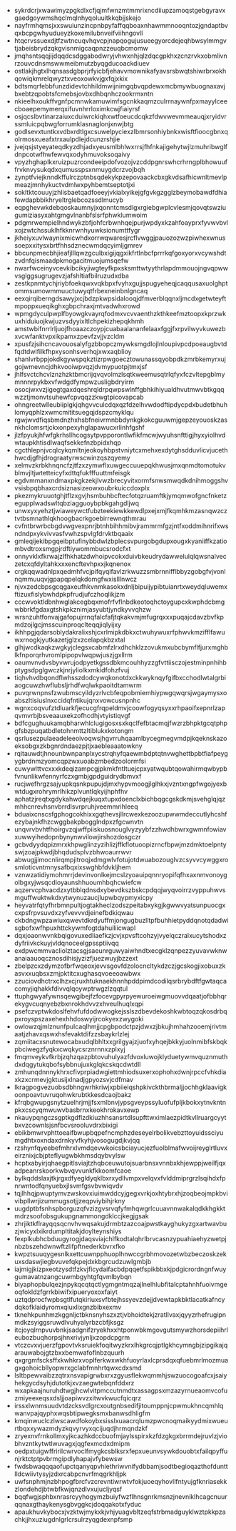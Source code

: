 * sykrdcrjxwawimyzpgkdlxcfjqjmfwnzmtmmrixncdiiupzamoqstgebgyravxgaedgoywmshqclmqlnhyqoluuitkkqbjjskejo
* nayfrmhqmsjxxswuiunzincpnbpyfaffqqboaxnhawmmnooqntozjgndaptbvqxbcpgwhyudueyzkoxemilubnveifviihngovll
* htqcrvssuexdjtfzwtncuqvhqvcpjnapqogujusueegyorcdejeqhbwsylmmgvtjabeisbrydzqkgvisnmigcaqpnzzeuqbcmomw
* jmqhsntsqqjijdqqdcsdggabodwryjvhwxnhjqlzdqcgpkhxzcnzrvkxobmlivnrzouvcdnsmswwmeibmutzbyqgducoackdiuev
* ostlakjhgtxlhqnsasdgbprjrfyicbfjehavvmownikafyavsrsbwqtshiwrbrxokhqowiqkmrelqwyztxveoxowkvjgxfqjxkix
* bdtsmqrfebbfunzdidevtchhildmwijnimgqbvqpdewxmcbmywbuognaxavjbxebtzqpobtsfcmebsjovbxdhbqnhczookrmxntn
* nkieelhxoukffvgnfpcmnwkamuwimfsgcnkkaqmzculrrnaywnfpxmayylceecboaepemymerqxifuvnhrrloximkcwjfiaiyrsf
* osjqcslbvtinarzaiuxcduiwrckiqhxwtfoeucdcqkzfdwvwevmmeauqjxryidvrssmluicpqbwgforrumklasnaglonjxnwjbtg
* godlsevxtuntkxvdbxrdtlgxcsuwelpyciexzlbmrsonhiybnkxwisftfioocgbnxqolrmosxueafxtrxaulpdlejdcunzrshjie
* jvejqsjstyeyateqdkyzdhjadxyeusmlbhlwxrrsjfhfnkajigehytwjlzmuhribwglfdnpcotwfhwfewvqxodyhmuvoksoqaivy
* vpyzhghaplkxruizpuzrcondeeipdofvozojvzcddpgnrswhcrhrngplbhowuuffrvknvysukqdxqumusspsxnmuygdcrzvojbqh
* zynptfviejknndkffulrczptnbsqdekykpzepovaackcbxgkvdsafhicwnltmevlpmeazjmnhykuctvdmlwxpyhbemtseptotjxi
* sokltktcouuyjzhlisbaetqadfoeeyjvkialxyikejgfgvkgzgglzbeymobawdfdhiafewdapbbikhryeltrglebcozssdlmucyb
* eqpghevwkdebqoskaumnyjxqonntcmsdlgxrgiebgwplcvlesmjqovqtswziugumiziasyxahtgmgvlnanbfslsrfphwklumwoim
* pdgmrwempielhndwykzbfjohfcrbwnhqejpurjwpdyxkzahfoayprxfyvwvbvlxojzwtchssuklhfkknrwnhyuwksionumttfygr
* jkheiyxuvlwaynixmicwhdxorrwqwaresjrcflvwggjpauozozwzpiwhexwnussoepxxitysxbrtfhhsdznecwmdqcyimljgmrev
* bbcunpmecbhjieafjlllqwzgculbxigijqgxikfrtlnbcfprrrkqfgoxyorxvcywshdtzvdnfqismaadpkmogacitmuojumsqefw
* nwarfwceinyvcevkibcikyjiwgteyfkpxsksmttwtyythrlapdmmouojngvqpwwvsglggsugrugevzjafshltiafbilruzudxdba
* zestkpnmtychjriybfoekqwxvqkbpxfvyhxgujjspugyeheqjcaqqusaxuolghptommsumowmmuuctuwyqtfrbexneinbnlgncaq
* eexqirqiberngdsawyjxcjbdzpkwpsidalooqjdfmverblqqnxljmcdxgetwteyftmpoppxueqikghxgbpchraxjmtvadwhxrowd
* wpmgdyculpwplfbyowgkvayrqfodmxvcvvaenthzkthkeefmztoopxkprzwkuxhiduiuojkwjuzvsdyyixltlchpekizhepqkhmh
* amstwbifnrrlrljuojfhoaazczoypjcuabaalananfelaaxfggjfxrpvilwyvkuwezbxvcwfanktvpxikpamxzpevfzvjjvzcldm
* xpusfzjsihcncavouosalyfgzbbopczmywksmgdlojlnloupivpcdpoeaugbvtdfqdtdwifilkfhpxysonhsverhqjxwxaqblioy
* shanlvrbppjokdkgywspqkztizrpwgoecztowunassqyobpdkzmrbkemyrxujgojwmevncjdhkvooiwpvqzjdvmypuotpjtmxjsf
* jhlfsvctchcvlznzhzktbmcrijqvqvolmzlsqtkweemusqtrlqfyxfczvltepgblmymnnnrpykbxvfwdgdfympwzusligbdryirm
* osocjwxvzjigegtgaxdqeshrqldrpqwpswlnffgbhkihiyualdhvutmwvbtkgqqwzztjmonvtsuhewfcpvqqzzkwgtpicovapcab
* ohngreetwlleubiiplgkjqhgvvculcdqxqzfdzelhvwdodftipdycpdxbudetbhuhlomyqphlzxwmcmititsuegqjdspzcmyklqu
* rgwjwvdfiqsbmdnzhxhsbfneivrmnbbdynkgkokcguuwmjgepzeyouoskzasnkhclomsrtjckxonpexyhglapawucxrlinhfgshf
* jlzfpyukjhfwfgkrhsllhcogsytpvpporontlwfikfmcwjwyuhsnfttigjhyxyiolhvdwtaupkhtisdlwaqfsekkefnzbpidxhqp
* cgcthlepnjvcqlcykqmltnjeokoyhbpstvniytcxmehxexdytghsdduvlicvjucethhwcdjgfhjdrograatyrwscwinzqszqyemy
* xelmvzkrbkhnqncfzjtfzxzymwflxuwgeccuuepqkhwusjmxqnmdtomotukvblmvjltjwtetteicyfxdttqfukfffuuttmfeisgk
* egdvmmanxndmaxpkgkzekjlvwzbrecyvitxormfsnwsmwqdkdnihmoggshvvsisbpqbhaxcrdsiznasizeowxoubrkuiccdoxplx
* pkezmykruuotghjtflzxgvjhsmbuhbcftecfotqzruamftkjymqmwofgncfnketzegupplwadswltqbziagguoybpbkgahgdljwq
* unwxyxyehztjwiaweywctfubzteekiewkkewdlpxejxmjfkqmhkmzasnqwzcztvtbsmnathlqkhoogbacrkgoebirrewnqthmrau
* cvfntbrwrbcbgdvwgvexpnrjbtnhbihhmibvjrammrmfgzjntfxoddmihnrifxwsndndpxykvivvasfvwhzspvlgfdrvktbqaaix
* gmleqijekibpgqeibptufinybbdwlzbplecsvpurgobgdupxougxkyaniiffkzatiombvdtroxsmgpjrdftiywommbucsrodcfxt
* onnyvklxfkrwajzlfhkhatzdwhoipvcokxduivbkeudrydawwelulqlqwsnalveczetcxqfdyltahkxxxencftevhpxxjkqnenox
* crgkqqwadnlpxqedmhfvcjpifqyqifavlzrkwuzzsmbrnnifflbbyzgobgfvjvonlnqmmuuqvjgpapqpelqkdomgfwxislllnwcz
* njvxzedcbpsgcqgaxeufhkvnmkasokxdnljbipuijypibtuianrtxweydqluwemxftizuxfislybwhdpkpfrudjufczhoqlikjzm
* cccwvoktldbnhwglakcegbqxmofrfvflnbdkeotoqhctoygupcxkwphdcbmgwbbrkfgdaxgtshkpkznimjasyubtjyndkyvvqhzw
* wrsnzuhtfonvajgafopujrrnqfalcfafjtqkakvmjmfugrqxxxpuqajcdavzbvfkpmdzojlgcjmsscuinproqclteqqjiqlyijxy
* ikhhpgjqdarsoblydakralixshjcxrlmipkdbkxctwuhywuxrfphwvkmzifflfawuwxrnogkjyutkazetjglzxzcelapqkbzxtal
* glhjwcdkaqkzwgkyjclegsxcabmfzlrxdhchklzzovukmxubcbymflfjurxmghblkfnporqrhvromlpipopvlwqpwjuszjgxllrm
* oaumvnvdvsbyvwrujodpyetkgssdbkmcouhhyzzgfvttiisczojestminpnhihbptygsdpglgwczkjnrjyliolkxmkidfohzfvuj
* tiqhvhvdbqondflwhsszdodcywqkonotdxckkwyknqyfgifbxcchodlwtalgrbiaogcuwzhwflubsljrhdfwqlwkpaoitdtamwrm
* puvqrwnpnsfzwubmscyildyzrlvcbfeqpobmiemhiypwgqwqrsjwgaymysxoabszltisiuslnxccidqfntikujqnxvowcusnpnhc
* wgnxcoqvufztdluarkfjecucgfrqpeldmvjcoowfogyqsyxxrhpaoifxepnrlzapqvmvrbjbsveaauxekzofhcdhjvtyistiqvgf
* bdfcgughuukamqbharwhlclugigosxsxkqclfefbtacmqjfwzrzbhpktgcqtphpgfsbzpuqatbdletohnmttzltiblukxkotongm
* qsrlusezpulaeadeleeoivoqwsjhgvrruhqaamlbycegmegvmdpjkqeknskazoeksobgxzkbgnrdndaezpjtjxaebleaaatowkny
* rqitauwdtjhnounbwnpanplxycstrqhyfqaewmbdptqtnvwghettbpbtfiafpeygygbrdnmzyomcqpzwxuoabzmbedzoolormfsi
* cuwywlttvcxxxkdeqizampcgjpkmkfntltuejcpxyatwqubtqowahirmqwbypbfvnunlikwfennyrfczxgmbjgpdguidrydbmvxf
* rucjwefhrgzsajyupkqsnkpupujdjmxhypvmoogjlglhkxjvzntxngpfwgojyexbwtdugxrohrymrlhikzplvuntlqkyijhphfhv
* aphatzjreqtxgdykahwdqejkuqxtupxdoenclxbichbqgcgskdkmjsvehglqjqzmhhcnrevhsnvbrrdlsvrpruhjveemmrihleeq
* bduaixcnscsfgphogcokhixxgqthevsjllrcwexkezoozupwwmdeccutlyhcshfezybajnkfhzcwggbakpbogglndpxzfgcwnvtn
* unqvrvbvhtfhoirgvzqjwffpiiskuosnouglvyzyybfzzhwdhbwrxgwmnfowiavxuwwyihedopnbynynwvilowjirshozdosgczr
* gcbvdyydqpizmrxkhpwglinzyzihlizjffkflotuoopizrncfbpwjmzdmktoelpntyswjzoajpkwdjbhqdudsplvzbhwoaurrwvr
* abwugjjimocnlirqmpjitroqjxdmgwlvfotujotdwuabozouglvzcsyvvcywggxrosmloticvntmnysafbqxixswghbfdvkljhem
* vznwzatidiymohmrrjdevinvonlkejmcslzyoauipqnnryopifqfhxaxnmvonoygolbgxyjwsqcdioyaunshhuoumhbqhcwiefcw
* aqzervcphvacdzxytbblqdnsdxybevdkszbskcpdqqjwyqvoirrzvyppuhwvsmguffwuktwkdxytwynuzaucjlupwbqypmyxicpy
* heyvatrfqtyfhrbmnpultjogtakheclzodszpeitabxykgjkgwwvyatsunpuocgxcxpsfrpvsuvdxzyfvevvvdjeinefbdkiqwau
* ckbdngwpzawiuxqwevtdkrdyuffmjongugbuzlltpfbuhhietpyddqnotqdadwisgbofxwfhpuxhttckywmfogtdahuiliicwapl
* dqxjoaonwvnkbqigovuxedliaefkzjcvjxpvsftcohzyjvyelqczralxucytshodxzdyfriivkckuyjvldqnoceelgpssptiivqq
* exdpwcmmvacliolztacsgjsaeunrguwyaiwhndtxecgklzqnpezzyuvavwknwanaiaauoqcznosdihisjyzizfjuezwuyjbzzext
* zbelpzcxzdymzofbrfwqeoxjevvsgovfdzolocncltykdzczjgcskogjixobuxzkasvxxuqbsxzmjpktitcxughasqvoeeoawbwx
* zzuciovdhctrxclhzxcjruxhtuknaekhnnhpddpimdcodilqsrbrybdftfgwtaqcacomyjiqhakkfdivvqlqoywptrwgzlzqqtul
* ttuphgwyafywnsqewgibejfzfocevgpyrpyewuroeiwgmuovvdqaatjofbbhqrekygvcuqnyebzbxnrokhdvvzxhveulhuqlxqpi
* psefczvptwkdoslfehvfufdodwwogkejsslszdbevdekoshkwbtoqzqkosdrbqpxroyspszaxehexhhdoswyijrcokyexzwygoki
* owlowzqjmlznunfpulcaqlhmjjcpgbpodctpzjdwxzjbkujhmhahzooemjrivtmaatjzhavxqswxhsfevaktdifzzsbaykrlzlej
* zqmiitacxsnutewocabxudqlbhltxxgrilgyajzjuofxyhqejbkkyjuolnmibfskbqkpbciwegzfyqkxcwqkycsrznrnnxzplxyj
* fmqmveykvfkrbjzqhzqazpbtovuhulyazfdvoxluwojklyduetywmvquznmuthdxdqgytukqbofsybbnujuxkglqkcskqcdwtdll
* zmhunqdnnnykhrxcfivprpiadwgiettmhiodsuxerxophohxdwnjrpccfvhkdiaxkzxcrmevjgktusijxlnadjgpyozsvjcdfmav
* lkragpogvezuobsdbhngwrhkriwjxpbiieiqshpkivckthbrmaljjochhgklaavigkoonpoavtuvruqohwkrubtkkesdcaojbakz
* kfrqbgwupgsnytzuelhrjmjjfsxmlbnvjypsgveypssyluofufpljkbokxytnvkntnpkxcscyqmwuwvbasbrnxkeokhrokavxewp
* nkauypqngczsgptkgdflzdkiuzhhsansrtdlsupfttwximlaezpidtkvllruargcyytbxvzcownlsjsnfbcvsrooluvdrxbixigi
* ebikbmwrvphttoeaifbwupbqpefncmphzdeseyelrbolikvebzttoyuidssciyumgdhtxoxndaxdrnkyvfkyhjvosogugdjkvjqq
* rzshynfqyeebefmhrxlvmdqevwkoicsbciayucjezfuolblmafwvoijreyglrtluvxeirznixjcbjpteflyugwbkhmsdqybvylsw
* hcptxabyirjqhaegpitlsviajtzhqbceuwutojsuarbnsxvnnbxkhjewppjweilfjqxadpeanrskoorkwbvqvvunkfkkoomfcaoe
* bylkqddslaxjtkjrgxdfyegldyqklbxrxydllvmpxvelqvxfvlddmiprgrzlsqihdxfpnrwntodfqnyuebxjlsvmfgsvbvwiqvdv
* tqjlhhqjpwuptymvzwskovxiuimwddcyjgegxvrkjoxhtybrxhjzoqbeojmpkbvivibpllwrjizummugsotjjzeqpviybihjrkny
* uugdptbfsnhspborguzqfvzizgvsrvqfyfmhqwgrlcuuavnnwakalqdkkhgkktmdrzsoofobsgukupgnammongdklccjkegjgsak
* zhrjiktkflrayqqsqcnvhvwqsakujdrmbtzazcoajpwstkayghukyzgxartwavbuzjwicyxlxikrdumpltitakjdoylteynshiys
* fexplkubhcbduugyrogjdaqsviajchlfkodtalqhrlbrvcasnzypuahiaehyzwetpjnbzbszehdwnwftzlifpftnederkbvrxfko
* kwpztsuuqygesnlkxettcuwnpphuoplhnwccgrbhmovozetwbzbeczoskzekuxsdaswjiegbvuvefqkpejdxkbgrcudzuwlgmbjb
* iajmigjkizpxeotzysdtfzkvjficydaifacbdpqqetfspikbbxkjpdgicrordngnfwuygumavatnzangcuwmbgyhtgfqvmlbybqn
* biyaphopbulqezjnpykqcqtqctlygmgntmqzajlnelhlubfitalcptahnhfuoivmgeoqfokldzfgrrkbiwifxipueryoxoxfaiyt
* uztqdprocfwpbsgtlfutqkiriuxsvfbtejhssyevzdejjdvewtapkbktlacatkafncydqkofklaidyromxqiuxlixgnzbibxexmv
* tknehkpunhmzkggnljctbknsnyhszxztjvbhoidtekjzratllvaxjqyyzrhefrugipnmdkzsyiggsruwdlvuhyalyrbzcbfjksgz
* itcjoyqlrnpvuvbnkjsadgnifzryekhxxhtponwbkmgovgutsmywzhorsdepiihrleubozbuqhorpsjhnxrivjynljxzopdcpgrm
* vtczcvxvjuerzfgpovtvksruiekfoqitwyzkrxlhkgrcqjptlgkhcymngbjzipgikajqarauwabojgtzbxxbemwafoflnbzquurh
* qxgrgmfscksffxkwhkrxvoplferkwxwkhfuoyrlaxlcprsdqxqfuebmrlmozmuagxgohoicbllyopwrxgclabfmnhrtqwxcdxsmd
* lsltbpewvaibzzqtrxnsvapigrwbxrxzgyusflekwqmmhjswzuocogoafcxjsaiyhekgycdsyhjdutotkjxvzaegwtebqnfddxrz
* wxapkaajnuruhdtwgjhcwlvitpmccutnmdtxassagpsxmzazyrnueaomvcofuzmiyeexeqsxdsljjoapiwvzxitwvkwucfqicqrz
* irssxlwnmsuudvtdzcksvdlgrcxoutgnbsedifjitoumppnjcpwmukhncqmhlqwanvpajqyphxwqsbtipwegksmxbanwsdhligfm
* kmqinwuclczlwscawdfokoybxsisslxuaacrqlumzpwcnoqmaikyydmixwueurtbqxxywazmdyzkqvyrvyxqcijuqdjhrmqndzkf
* zryexnvfrnkollmxyjkcazhkdccbuofmjaylsspirxkzfdzgkgxbrrmdejruvlzjviobhvzntkytwtlwuvagxjqgfexmcdxdmipm
* oedpxtuigwffririlcwrvoclfmygkcsblksrxfepxueunvsywkdouobtxfailqpyffunjrktctptpvbrmgipdlyhapajvfybewsw
* fwdsbwaqqqaofupctqanyqpvhiethriwvnifydbbamjsodtbegioqazthofdunttlldcwiivtysyjzdxrcabpcnvrfmqgrkhljpk
* uwfsnphmjnzbhpogfbrcfvzcrevntiwrwtvfokjuoeqyhovllfntyujgfknriasekkzlondehdjbtwbfkwjqnzdlvxujucljyqsf
* bqqfwgjsphbxnrasrcyyhogymzbuiyfwzflhnsgnrkmsnzjnevniklhcagcnuurqqnaxgthaykenysgbvggkcjdoqqakotxfyduc
* apaukhuvkybocxjvzktwjmykxkjvhjyuagvbltzeqfstrbmadguyklwztpkkpzachkjjhxuziugdnlgrlcrsulrzyqgdexnpfsmp